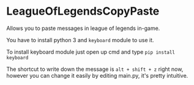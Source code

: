 # LeagueOfLegendsCopyPaste
Allows you to paste messages in league of legends in-game. 

You have to install python 3 and ```keyboard``` module to use it. 

To install keyboard module just open up cmd and type ```pip install keyboard``` 

The shortcut to write down the message is ```alt + shift + z``` right now, however you can change it easily by editing main.py, it's pretty intuitive.
